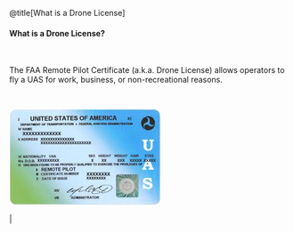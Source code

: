 <div class="slide-bg-style-left"></div><div class="slide-bg-style-right"></div>

@title[What is a Drone License]

#### What is a Drone License?

<br>

<div class="left">

The FAA Remote Pilot Certificate (a.k.a. Drone License) allows operators to fly a UAS for work, business, or non-recreational reasons.

</div>

<br>

<div class="right">

![Logo](assets/img/remotepilotlicense.png)

</div>
|
